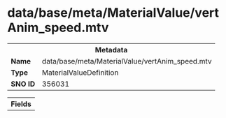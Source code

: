 <h1>data/base/meta/MaterialValue/vertAnim_speed.mtv</h1><table><tr><th colspan="100%">Metadata</th></tr><tr><td><b>Name</b></td><td>data/base/meta/MaterialValue/vertAnim_speed.mtv</td></tr><tr><td><b>Type</b></td><td>MaterialValueDefinition</td></tr><tr><td><b>SNO ID</b></td><td>356031</td></tr></table>

<table><tr><th colspan="100%">Fields</th></tr></table>

